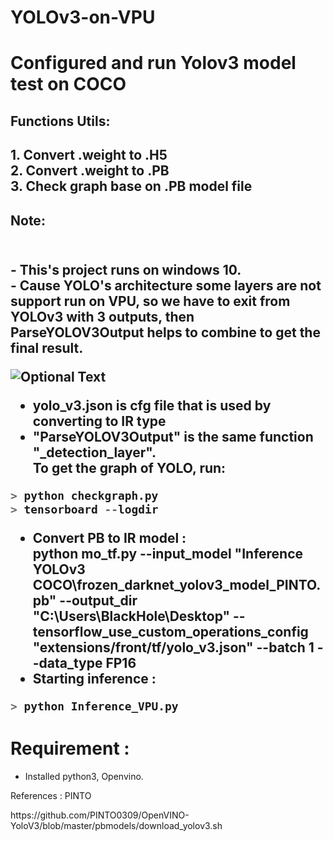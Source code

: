# YOLOv3-on-VPU
<h1> Configured and run Yolov3 model test on COCO </h1>
<h2> Functions Utils: <h2>
1. Convert .weight to .H5 <br/>
2. Convert .weight to .PB <br/>
3. Check graph base on .PB model file <br/>
<h2>Note:<h2><br/>
  - This's project runs on windows 10. <br/>
  - Cause YOLO's architecture some layers are not support run on VPU, so we have to exit from YOLOv3 with 3 outputs, then ParseYOLOV3Output helps to combine to get the final result.<br/>
  
![Optional Text](../main/Yolo_architecture.PNG)

  - yolo_v3.json is cfg file that is used by converting to IR type 
  - "ParseYOLOV3Output" is the same function "_detection_layer".<br/>
  To get the graph of YOLO, run: <br/>
  
```python
> python checkgraph.py
> tensorboard --logdir
 ```
 - Convert PB to IR model : <br/>
 python mo_tf.py --input_model "Inference YOLOv3 COCO\frozen_darknet_yolov3_model_PINTO.pb" --output_dir "C:\Users\BlackHole\Desktop" --tensorflow_use_custom_operations_config "extensions/front/tf/yolo_v3.json" --batch 1  --data_type FP16<br/>
 - Starting inference : <br/>
 
 ```python
 > python Inference_VPU.py
 ```
 # Requirement :<br/>
 - Installed python3, Openvino.
  <p>References : PINTO</p>
  <a>https://github.com/PINTO0309/OpenVINO-YoloV3/blob/master/pbmodels/download_yolov3.sh</a>

